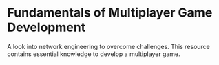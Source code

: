 # Fundamentals of Multiplayer Game Development
A look into network engineering to overcome challenges. This resource contains essential knowledge to develop a multiplayer game.

